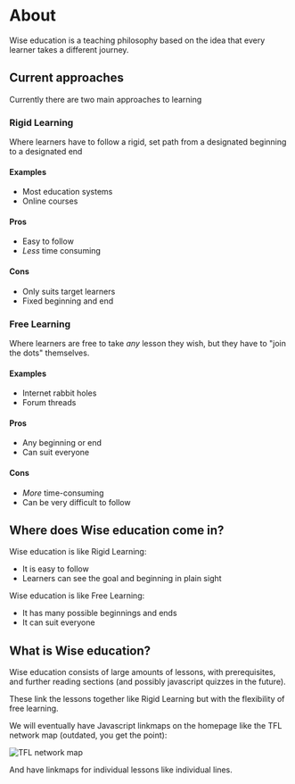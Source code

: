 # About

Wise education is a teaching philosophy based on the idea that every learner takes a different journey.

## Current approaches

Currently there are two main approaches to learning

### Rigid Learning

Where learners have to follow a rigid, set path from a designated beginning to a designated end

#### Examples

* Most education systems
* Online courses

#### Pros

* Easy to follow
* *Less* time consuming

#### Cons

* Only suits target learners
* Fixed beginning and end

### Free Learning

Where learners are free to take *any* lesson they wish, but they have to "join the dots" themselves.

#### Examples

* Internet rabbit holes
* Forum threads

#### Pros

* Any beginning or end
* Can suit everyone

#### Cons

* *More* time-consuming
* Can be very difficult to follow

## Where does Wise education come in?

Wise education is like Rigid Learning:

* It is easy to follow
* Learners can see the goal and beginning in plain sight

Wise education is like Free Learning:

* It has many possible beginnings and ends
* It can suit everyone

## What is Wise education?

Wise education consists of large amounts of lessons, with prerequisites, and further reading sections (and possibly javascript quizzes in the future).

These link the lessons together like Rigid Learning but with the flexibility of free learning.

We will eventually have Javascript linkmaps on the homepage like the TFL network map (outdated, you get the point):

![TFL network map](https://foi.tfl.gov.uk/FOI-2043-2122/Online%2520Tube%2520Map%2520-%2520July%25202021%2528a%2529.svg)

And have linkmaps for individual lessons like individual lines.